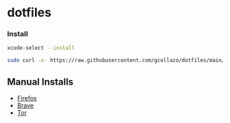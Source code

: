 # dotfiles

### Install

```bash
xcode-select --install

sudo curl -o- https://raw.githubusercontent.com/gcollazo/dotfiles/main/bootstrap.sh | bash
```

## Manual Installs

- [Firefox](https://www.mozilla.org/en-US/firefox/new/)
- [Brave](https://brave.com)
- [Tor](https://www.torproject.org/download/)
